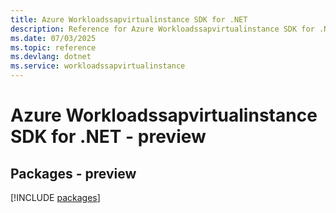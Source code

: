 ```yaml
---
title: Azure Workloadssapvirtualinstance SDK for .NET
description: Reference for Azure Workloadssapvirtualinstance SDK for .NET
ms.date: 07/03/2025
ms.topic: reference
ms.devlang: dotnet
ms.service: workloadssapvirtualinstance
---
```

# Azure Workloadssapvirtualinstance SDK for .NET - preview
## Packages - preview
[!INCLUDE [packages](workloadssapvirtualinstance-index.md)]